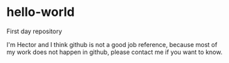 # hello-world
First day repository

I'm Hector and I think github is not a good job reference, because most of my work does not happen in github, please contact me if you want to know.
